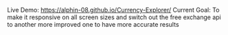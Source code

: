 Live Demo: https://alphin-08.github.io/Currency-Explorer/ 
Current Goal: To make it responsive on all screen sizes and switch out the free exchange api to another
more improved one to have more accurate results 
